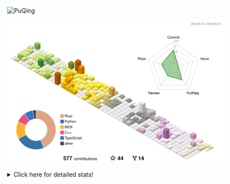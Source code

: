 ![PuQing](https://user-images.githubusercontent.com/27223114/171565019-9a56fae6-b08b-421f-99db-7e830da42371.png)

![](./profile-3d-contrib/profile-season-animate.svg)

<details>
<summary>Click here for detailed stats!</summary>

<!--START_SECTION:waka-->
![Lines of code](https://img.shields.io/badge/From%20Hello%20World%20I%27ve%20Written-2.0%20million%20lines%20of%20code-blue)

**🐱 My GitHub Data** 

> 📦 447.9 kB Used in GitHub's Storage 
 > 
> 🏆 214 Contributions in the Year 2025
 > 
> 🚫 Not Opted to Hire
 > 
> 📜 40 Public Repositories 
 > 
> 🔑 34 Private Repositories 
 > 
**I'm an Early 🐤** 

```text
🌞 Morning                928 commits         ███░░░░░░░░░░░░░░░░░░░░░░   10.51 % 
🌆 Daytime                3826 commits        ███████████░░░░░░░░░░░░░░   43.33 % 
🌃 Evening                1986 commits        ██████░░░░░░░░░░░░░░░░░░░   22.49 % 
🌙 Night                  2089 commits        ██████░░░░░░░░░░░░░░░░░░░   23.66 % 
```


📊 **This Week I Spent My Time On** 

```text
💬 Programming Languages: 
Other                    30 hrs 42 mins      ███████████████░░░░░░░░░░   59.35 % 
Python                   12 hrs 37 mins      ██████░░░░░░░░░░░░░░░░░░░   24.40 % 
C                        3 hrs 49 mins       ██░░░░░░░░░░░░░░░░░░░░░░░   07.38 % 
Typst                    3 hrs 39 mins       ██░░░░░░░░░░░░░░░░░░░░░░░   07.06 % 
Io                       12 mins             ░░░░░░░░░░░░░░░░░░░░░░░░░   00.42 % 

🔥 Editors: 
Arc                      24 hrs 36 mins      ████████████░░░░░░░░░░░░░   47.56 % 
VS Code                  17 hrs 56 mins      █████████░░░░░░░░░░░░░░░░   34.66 % 
Ghostty                  6 hrs 27 mins       ███░░░░░░░░░░░░░░░░░░░░░░   12.49 % 
Telegram                 1 hr 59 mins        █░░░░░░░░░░░░░░░░░░░░░░░░   03.85 % 
NetEaseMusic             37 mins             ░░░░░░░░░░░░░░░░░░░░░░░░░   01.21 % 

💻 Operating System: 
Mac                      37 hrs 7 mins       ██████████████████░░░░░░░   71.75 % 
WSL                      12 hrs 39 mins      ██████░░░░░░░░░░░░░░░░░░░   24.47 % 
Linux                    1 hr 57 mins        █░░░░░░░░░░░░░░░░░░░░░░░░   03.78 % 
```


<!--END_SECTION:waka-->
</details>
